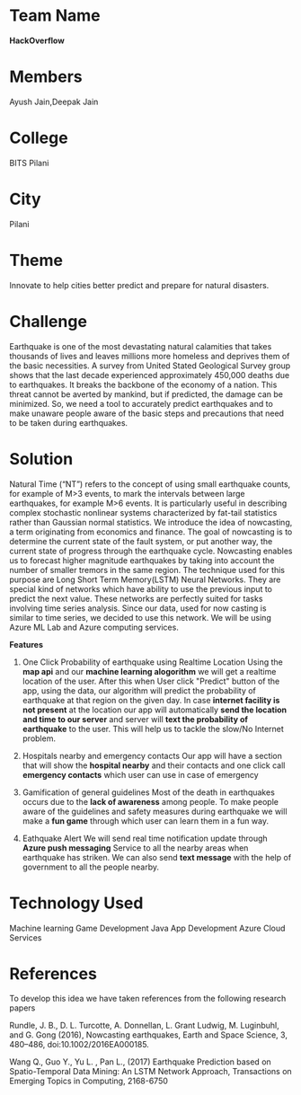 # Team Name
**HackOverflow**

# Members
Ayush Jain,Deepak Jain

# College
BITS Pilani

# City
Pilani

# Theme
Innovate to help cities better predict and prepare for natural disasters.

# Challenge
Earthquake is one of the most devastating natural calamities that takes thousands of lives and leaves millions more homeless and deprives them of the basic necessities. A survey from United Stated Geological Survey group shows that the last decade experienced approximately 450,000 deaths due to earthquakes. It breaks the backbone of the economy of a nation. This threat cannot be averted by mankind, but if predicted, the damage can be minimized. So, we need a tool to accurately predict earthquakes and to make unaware people aware of the basic steps and precautions that need to be taken during earthquakes.

# Solution
Natural Time (“NT”) refers to the concept of using small earthquake counts, for example of M>3 events, to mark the intervals between large earthquakes, for example M>6 events. It is particularly useful in describing complex stochastic nonlinear systems characterized by fat-tail statistics rather than Gaussian normal statistics.
We introduce the idea of nowcasting, a term originating from economics and finance. The goal of nowcasting is to determine the current state of the fault system, or put another way, the current state of progress through the earthquake cycle. 
Nowcasting enables us to forecast higher magnitude earthquakes by taking into account the number of smaller tremors in the same region. The technique used for this purpose are Long Short Term Memory(LSTM) Neural Networks. They are special kind of networks which have ability to use the previous input to predict the next value. These networks are perfectly suited for tasks involving time series analysis. Since our data, used for now casting is similar to time series, we decided to use this network.
We will be using Azure ML Lab and Azure computing services.

**Features**
1. One Click Probability of earthquake using Realtime Location
Using the **map api** and our **machine learning alogorithm** we will get a realtime location of the user. After this when User click "Predict" button of the app, using the data, our algorithm will predict the probability of earthquake at that region on the given day. In case **internet facility is not present** at the location our app will automatically **send the location and time to our server** and server will **text the probability of earthquake** to the user. This will help us to tackle the slow/No Internet problem.

2. Hospitals nearby and emergency contacts
Our app will have a section that will show the **hospital nearby** and their contacts and one click call **emergency contacts** which user can use in case of emergency

3. Gamification of general guidelines
Most of the death in earthquakes occurs due to the **lack of awareness** among people. To make people aware of the guidelines and safety measures during earthquake we will make a **fun game** through which user can learn them in a fun way. 

4. Eathquake Alert
We will send real time notification update through **Azure push messaging** Service to all the nearby areas when earthquake has striken. We can also send **text message** with the help of government to all the people nearby.

# Technology Used
Machine learning
Game Development
Java
App Development
Azure Cloud Services

# References
To develop this idea we have taken references from the following research papers

Rundle, J. B., D. L. Turcotte, A. Donnellan, L. Grant Ludwig, M. Luginbuhl, and G. Gong (2016), Nowcasting earthquakes, Earth and Space Science, 3, 480–486, doi:10.1002/2016EA000185.

Wang Q., Guo Y., Yu L. , Pan L., (2017) Earthquake Prediction based on Spatio-Temporal Data Mining: An LSTM Network Approach, Transactions on Emerging Topics in Computing, 2168-6750 















